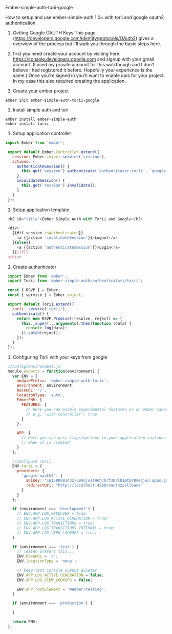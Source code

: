 Ember-simple-auth-torii-google

How to setup and use ember-simple-auth 1.0+ with torii and google oauth2 authentication. 

 1.  Getting Google OAUTH Keys
 This page (https://developers.google.com/identity/protocols/OAuth2) gives a overview of the process but I'll walk you through the basic steps here. 
  1. first you need create your account by visiting here: https://console.developers.google.com and signup with your gmail account. (I used my private account for this walkthough and I don't believe I had registered it before. Hopefully your experience is the same.) Once you're signed in you'll want to enable apis for your project. In my case this also required creating the application. 

 1. Create your ember project
 ```
 ember init ember-simple-auth-torii-google
 ```
 
 1. Install simple auth and tori
 ```
 ember install ember-simple-auth
 ember install torii
 ```
 
 1.  Setup application controller
 ```JavaScript
 import Ember from 'ember';

  export default Ember.Controller.extend({
    session: Ember.inject.service('session'),
    actions: {
      authenticateSession() {
        this.get('session').authenticate('authenticator:torii', 'google-oauth2');
      },
      invalidateSession() {
        this.get('session').invalidate();
      }
    }
  });
```
 
 1. Setup application template
 ```javascript
  <h2 id="title">Ember Simple Auth with Torii and Google</h2>

  <div>
    {{#if session.isAuthenticated}}
      <a {{action 'invalidateSession'}}>Logout</a>
    {{else}}
      <a {{action 'authenticateSession'}}>Login</a>
    {{/if}}
  </div>
 ```

 1. Create authenticator
 ```javascript
  import Ember from 'ember';
  import Torii from 'ember-simple-auth/authenticators/torii';

  const { RSVP } = Ember;
  const { service } = Ember.inject;

  export default Torii.extend({
    torii: service('torii'),
    authenticate() {
      return new RSVP.Promise((resolve, reject) => {
        this._super(...arguments).then(function (data) {
          console.log(data);
        }).catch(reject);
      });
    }
  });
  ```
  
 1. Configuring Torii with your keys from google
 ```javascript
  //config/environment.js
  module.exports = function(environment) {
    var ENV = {
      modulePrefix: 'ember-simple-auth-torii',
      environment: environment,
      baseURL: '/',
      locationType: 'auto',
      EmberENV: {
        FEATURES: {
          // Here you can enable experimental features on an ember canary build
          // e.g. 'with-controller': true
        }
      },

      APP: {
        // Here you can pass flags/options to your application instance
        // when it is created
      }
    };

    //configure Torii 
    ENV.torii = {
      providers: {
        'google-oauth2': {
          apiKey: "161580081432-v9mnjust9nhchrf30ri81mtbr8mecje3.apps.googleusercontent.com",
          redirectUri: "http://localhost:4200/oauth2callback"
        }
      }
    };

    if (environment === 'development') {
      // ENV.APP.LOG_RESOLVER = true;
      // ENV.APP.LOG_ACTIVE_GENERATION = true;
      // ENV.APP.LOG_TRANSITIONS = true;
      // ENV.APP.LOG_TRANSITIONS_INTERNAL = true;
      // ENV.APP.LOG_VIEW_LOOKUPS = true;
    }

    if (environment === 'test') {
      // Testem prefers this...
      ENV.baseURL = '/';
      ENV.locationType = 'none';

      // keep test console output quieter
      ENV.APP.LOG_ACTIVE_GENERATION = false;
      ENV.APP.LOG_VIEW_LOOKUPS = false;

      ENV.APP.rootElement = '#ember-testing';
    }

    if (environment === 'production') {

    }

    return ENV;
  };
  ```
